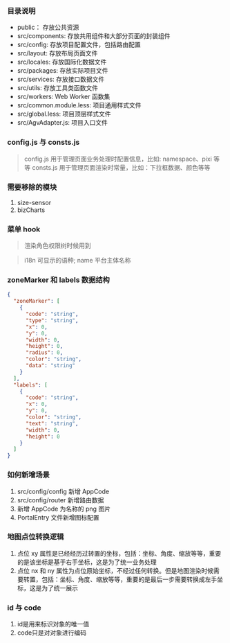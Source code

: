 ### 目录说明

- public： 存放公共资源
- src/components: 存放共用组件和大部分页面的封装组件
- src/config: 存放项目配置文件，包括路由配置
- src/layout: 存放布局页面文件
- src/locales: 存放国际化数据文件
- src/packages: 存放实际项目文件
- src/services: 存放接口数据文件
- src/utils: 存放工具类函数文件
- src/workers: Web Worker 函数集
- src/common.module.less: 项目通用样式文件
- src/global.less: 项目顶层样式文件
- src/AgvAdapter.js: 项目入口文件

### config.js 与 consts.js

> config.js 用于管理页面业务处理时配置信息，比如: namespace、pixi 等等 consts.js 用于管理页面渲染时常量，比如：下拉框数据、颜色等等

### 需要移除的模块

1. size-sensor
2. bizCharts

### 菜单 hook

> 渲染角色权限树时候用到

> i18n 可显示的语种; name 平台主体名称

### zoneMarker 和 labels 数据结构

```json
{
  "zoneMarker": [
    {
      "code": "string",
      "type": "string",
      "x": 0,
      "y": 0,
      "width": 0,
      "height": 0,
      "radius": 0,
      "color": "string",
      "data": "string"
    }
  ],
  "labels": [
    {
      "code": "string",
      "x": 0,
      "y": 0,
      "color": "string",
      "text": "string",
      "width": 0,
      "height": 0
    }
  ]
}
```

### 如何新增场景

1. src/config/config 新增 AppCode
2. src/config/router 新增路由数据
3. 新增 AppCode 为名称的 png 图片
4. PortalEntry 文件新增图标配置

### 地图点位转换逻辑

1. 点位 xy 属性是已经经历过转置的坐标，包括：坐标、角度、缩放等等，重要的是该坐标是基于右手坐标，这是为了统一业务处理
2. 点位 nx 和 ny 属性为点位原始坐标，不经过任何转换。但是地图渲染时候需要转置，包括：坐标、角度、缩放等等，重要的是最后一步需要转换成左手坐标，这是为了统一展示

### id 与 code

1. id是用来标识对象的唯一值
2. code只是对对象进行编码
